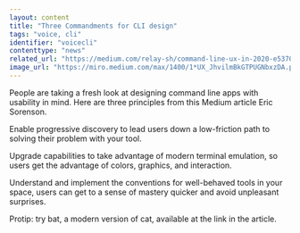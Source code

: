 ```yaml
---
layout: content
title: "Three Commandments for CLI design"
tags: "voice, cli"
identifier: "voicecli"
contenttype: "news"
related_url: "https://medium.com/relay-sh/command-line-ux-in-2020-e537018ebb69"
image_url: "https://miro.medium.com/max/1400/1*UX_JhvilmBkGTPUGNbxzDA.png"
---
```

People are taking a fresh look at designing command line apps with usability in mind. Here are three principles from this Medium article Eric Sorenson.

Enable progressive discovery to lead users down a low-friction path to solving their problem with your tool.

Upgrade capabilities to take advantage of modern terminal emulation, so users get the advantage of colors, graphics, and interaction.  

Understand and implement the conventions for well-behaved tools in your space, users can get to a sense of mastery quicker and avoid unpleasant surprises.

Protip: try bat, a modern version of cat, available at the link in the article.